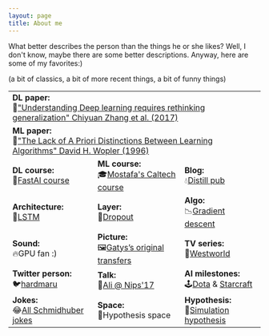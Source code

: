 ```yaml
---
layout: page
title: About me
---
```


What better describes the person than the things he or she likes? Well, I don't know, maybe there are some better descriptions. Anyway, here are some of my favorites:) 

(a bit of classics, a bit of more recent things, a bit of funny things)

<table class="table">
    <tr>
        <td colspan="3"> <b>DL paper:</b><br/>📝<a href="https://arxiv.org/abs/1611.03530">"Understanding Deep learning requires rethinking generalization" Chiyuan Zhang et al. (2017)</a></td>        
    </tr>
    <tr>
        <td colspan="3"> <b>ML paper:</b><br/>📝<a href="http://citeseerx.ist.psu.edu/viewdoc/download?doi=10.1.1.390.9412&rep=rep1&type=pdf">"The Lack of A Priori Distinctions Between Learning Algorithms" David H. Wopler (1996)</a></td>        
    </tr>
	<tr>
        <td> <b>DL course:</b><br/>🏅<a href="https://course.fast.ai/videos/?lesson=1">FastAI course</a></td>
        <td> <b>ML course:</b><br/>🎓<a href="https://www.youtube.com/watch?v=mbyG85GZ0PI">Mostafa's Caltech course</a></td>
        <td> <b>Blog:</b><br/>💧<a href="https://distill.pub/">Distill pub</a></td>
    </tr>
    <tr>
        <td> <b>Architecture:</b><br/>🔄<a href="https://www.bioinf.jku.at/publications/older/2604.pdf">LSTM</a></td>
        <td> <b>Layer:</b><br/>🚫<a href="https://arxiv.org/abs/1207.0580">Dropout</a></td>
        <td> <b>Algo:</b><br/>📉<a href="https://distill.pub/">Gradient descent</a></td>
    </tr>	
    <tr>
        <td> <b>Sound:</b><br/>🔥GPU fan :)</td>
        <td> <b>Picture:</b><br/>🖼️<a href="https://arxiv.org/pdf/1508.06576.pdf">Gatys’s original transfers</a></td>
        <td> <b>TV series:</b><br/>🤖<a href="https://www.hbo.com/westworld">Westworld</a></td>
    </tr> 
    <tr>
        <td> <b>Twitter person:</b><br/>🐦<a href="https://twitter.com/hardmaru?ref_src=twsrc%5Egoogle%7Ctwcamp%5Eserp%7Ctwgr%5Eauthor">hardmaru</a></td>
        <td> <b>Talk:</b><br/>💬<a href="https://www.youtube.com/watch?v=Qi1Yry33TQE">Ali @ Nips'17</a></td>
        <td> <b>AI milestones:</b><br/>🕹️<a href="https://openai.com/five/">Dota</a> & <a href="https://www.youtube.com/watch?v=cUTMhmVh1qs">Starcraft</a></td>
    </tr>      
    <tr>
        <td> <b>Jokes:</b><br/>😂<a href="https://www.youtube.com/watch?v=h7F5sCLIbKQ">All Schmidhuber jokes</a></td>
        <td> <b>Space:</b><br/>🌌Hypothesis space</td>
        <td> <b>Hypothesis:</b><br/>🤔<a href="https://www.simulation-argument.com/simulation.html">Simulation hypothesis</a></td>
    </tr>
</table>

